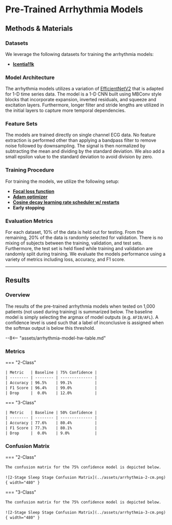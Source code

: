 # Pre-Trained Arrhythmia Models

## <span class="sk-h2-span">Methods & Materials</span>

### Datasets

We leverage the following datasets for training the arrhythmia models:

- **[Icentia11k](../datasets/icentia11k.md)**

### Model Architecture

The arrhythmia models utilizes a variation of [EfficientNetV2](../models/efficientnet.md) that is adapted for 1-D time series data. The model is a 1-D CNN built using MBConv style blocks that incorporate expansion, inverted residuals, and squeeze and excitation layers. Furthermore, longer filter and stride lengths are utilized in the initial layers to capture more temporal dependencies.

### Feature Sets

The models are trained directly on single channel ECG data. No feature extraction is performed other than applying a bandpass filter to remove noise followed by downsampling. The signal is then normalized by subtracting the mean and dividing by the standard deviation. We also add a small epsilon value to the standard deviation to avoid division by zero.

### Training Procedure

For training the models, we utilize the following setup:

- **[Focal loss function](https://arxiv.org/pdf/1708.02002.pdf)**
- **[Adam optimizer](https://arxiv.org/pdf/1412.6980.pdf)**
- **[Cosine decay learning rate scheduler w/ restarts](https://arxiv.org/pdf/1608.03983.pdf)**
- **Early stopping**

### Evaluation Metrics

For each dataset, 10% of the data is held out for testing. From the remaining, 20% of the data is randomly selected for validation. There is no mixing of subjects between the training, validation, and test sets. Furthermore, the test set is held fixed while training and validation are randomly split during training. We evaluate the models performance using a variety of metrics including loss, accuracy, and F1 score.

---

## <span class="sk-h2-span">Results</span>

### Overview

The results of the pre-trained arrhythmia models when tested on 1,000 patients (not used during training) is summarized below. The baseline model is simply selecting the argmax of model outputs (e.g. `AFIB/AFL`). A confidence level is used such that a label of inconclusive is assigned when the softmax output is below this threshold.


--8<-- "assets/arrhythmia-model-hw-table.md"


### Metrics

=== "2-Class"

    | Metric   | Baseline | 75% Confidence |
    | -------- | -------- | -------------- |
    | Accuracy | 96.5%    | 99.1%          |
    | F1 Score | 96.4%    | 99.0%          |
    | Drop     |  0.0%    | 12.0%          |

=== "3-Class"

    | Metric   | Baseline | 50% Confidence |
    | -------- | -------- | -------------- |
    | Accuracy | 77.6%    | 80.4%          |
    | F1 Score | 77.3%    | 80.1%          |
    | Drop     |  0.0%    | 9.0%           |


### Confusion Matrix

=== "2-Class"

    The confusion matrix for the 75% confidence model is depicted below.

    ![2-Stage Sleep Stage Confusion Matrix](../assets/arrhythmia-2-cm.png){ width="480" }

=== "3-Class"

    The confusion matrix for the 75% confidence model is depicted below.

    ![2-Stage Sleep Stage Confusion Matrix](../assets/arrhythmia-3-cm.png){ width="480" }


<!-- ## <span class="sk-h2-span">EVB Performance</span> -->


<!-- ## <span class="sk-h2-span">Comparison</span> -->

